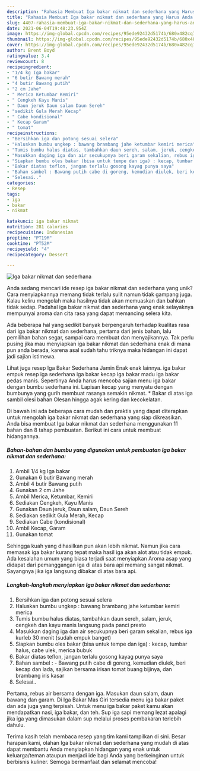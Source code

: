 ```yaml
---
description: "Rahasia Membuat Iga bakar nikmat dan sederhana yang Harus Anda Coba"
title: "Rahasia Membuat Iga bakar nikmat dan sederhana yang Harus Anda Coba"
slug: 4407-rahasia-membuat-iga-bakar-nikmat-dan-sederhana-yang-harus-anda-coba
date: 2021-06-04T19:48:23.954Z
image: https://img-global.cpcdn.com/recipes/95ede92432d5174b/680x482cq70/iga-bakar-nikmat-dan-sederhana-foto-resep-utama.jpg
thumbnail: https://img-global.cpcdn.com/recipes/95ede92432d5174b/680x482cq70/iga-bakar-nikmat-dan-sederhana-foto-resep-utama.jpg
cover: https://img-global.cpcdn.com/recipes/95ede92432d5174b/680x482cq70/iga-bakar-nikmat-dan-sederhana-foto-resep-utama.jpg
author: Brent Boyd
ratingvalue: 3.4
reviewcount: 8
recipeingredient:
- "1/4 kg Iga bakar"
- "6 butir Bawang merah"
- "4 butir Bawang putih"
- "2 cm Jahe"
- " Merica Ketumbar Kemiri"
- " Cengkeh Kayu Manis"
- " Daun jeruk Daun salam Daun Sereh"
- "sedikit Gula Merah Kecap"
- " Cabe kondisional"
- " Kecap Garam"
- " tomat"
recipeinstructions:
- "Bersihkan iga dan potong sesuai selera"
- "Haluskan bumbu ungkep : bawang brambang jahe ketumbar kemiri merica"
- "Tumis bumbu halus diatas, tambahkan daun sereh, salam, jeruk, cengkeh dan kayu manis langsung pada panci presto"
- "Masukkan daging iga dan air secukupnya beri garam sekalian, rebus iga kurleb 30 menit (sudah empuk banget)"
- "Siapkan bumbu oles bakar (bisa untuk tempe dan iga) : kecap, tumbar halus, cabe ulek, merica bubuk"
- "Bakar diatas teflon, jangan terlalu gosong kayag punya saya"
- "Bahan sambel : Bawang putih cabe di goreng, kemudian diulek, beri kecap dan lada, sajikan bersama irisan tomat buang bijinya, dan brambang iris kasar"
- "Selesai.."
categories:
- Resep
tags:
- iga
- bakar
- nikmat

katakunci: iga bakar nikmat 
nutrition: 281 calories
recipecuisine: Indonesian
preptime: "PT19M"
cooktime: "PT52M"
recipeyield: "4"
recipecategory: Dessert

---
```



![Iga bakar nikmat dan sederhana](https://img-global.cpcdn.com/recipes/95ede92432d5174b/680x482cq70/iga-bakar-nikmat-dan-sederhana-foto-resep-utama.jpg)

Anda sedang mencari ide resep iga bakar nikmat dan sederhana yang unik? Cara menyiapkannya memang tidak terlalu sulit namun tidak gampang juga. Kalau keliru mengolah maka hasilnya tidak akan memuaskan dan bahkan tidak sedap. Padahal iga bakar nikmat dan sederhana yang enak selayaknya mempunyai aroma dan cita rasa yang dapat memancing selera kita.

Ada beberapa hal yang sedikit banyak berpengaruh terhadap kualitas rasa dari iga bakar nikmat dan sederhana, pertama dari jenis bahan, lalu pemilihan bahan segar, sampai cara membuat dan menyajikannya. Tak perlu pusing jika mau menyiapkan iga bakar nikmat dan sederhana enak di mana pun anda berada, karena asal sudah tahu triknya maka hidangan ini dapat jadi sajian istimewa.

Lihat juga resep Iga Bakar Sederhana Jamin Enak enak lainnya. iga bakar empuk resep iga sederhana iga bakar kecap iga bakar madu iga bakar pedas manis. Sepertinya Anda harus mencoba sajian menu iga bakar dengan bumbu sederhana ini. Lapisan kecap yang menyatu dengan bumbunya yang gurih membuat rasanya semakin nikmat. * Bakar di atas iga sambil olesi bahan Olesan hingga agak kering dan kecokelatan.


Di bawah ini ada beberapa cara mudah dan praktis yang dapat diterapkan untuk mengolah iga bakar nikmat dan sederhana yang siap dikreasikan. Anda bisa membuat Iga bakar nikmat dan sederhana menggunakan 11 bahan dan 8 tahap pembuatan. Berikut ini cara untuk membuat hidangannya.

<!--inarticleads1-->

##### Bahan-bahan dan bumbu yang digunakan untuk pembuatan Iga bakar nikmat dan sederhana:

1. Ambil 1/4 kg Iga bakar
1. Gunakan 6 butir Bawang merah
1. Ambil 4 butir Bawang putih
1. Gunakan 2 cm Jahe
1. Ambil  Merica, Ketumbar, Kemiri
1. Sediakan  Cengkeh, Kayu Manis
1. Gunakan  Daun jeruk, Daun salam, Daun Sereh
1. Sediakan sedikit Gula Merah, Kecap
1. Sediakan  Cabe (kondisional)
1. Ambil  Kecap, Garam
1. Gunakan  tomat


Sehingga kuah yang dihasilkan pun akan lebih nikmat. Namun jika cara memasak iga bakar kurang tepat maka hasil iga akan alot atau tidak empuk. Ada kesalahan umum yang biasa terjadi saat menyiapkan Aroma asap yang didapat dari pemanggangan iga di atas bara api memang sangat nikmat. Sayangnya jika iga langsung dibakar di atas bara api. 

<!--inarticleads2-->

##### Langkah-langkah menyiapkan Iga bakar nikmat dan sederhana:

1. Bersihkan iga dan potong sesuai selera
1. Haluskan bumbu ungkep : bawang brambang jahe ketumbar kemiri merica
1. Tumis bumbu halus diatas, tambahkan daun sereh, salam, jeruk, cengkeh dan kayu manis langsung pada panci presto
1. Masukkan daging iga dan air secukupnya beri garam sekalian, rebus iga kurleb 30 menit (sudah empuk banget)
1. Siapkan bumbu oles bakar (bisa untuk tempe dan iga) : kecap, tumbar halus, cabe ulek, merica bubuk
1. Bakar diatas teflon, jangan terlalu gosong kayag punya saya
1. Bahan sambel : - Bawang putih cabe di goreng, kemudian diulek, beri kecap dan lada, sajikan bersama irisan tomat buang bijinya, dan brambang iris kasar
1. Selesai..


Pertama, rebus air bersama dengan iga. Masukan daun salam, daun bawang dan garam. Di Iga Bakar Mas Giri tersedia menu iga bakar paket dan ada juga yang terpisah. Untuk menu iga bakar paket kamu akan mendapatkan nasi, iga bakar, dan teh. Sup iga sapi memang lezat apalagi jika iga yang dimasukan dalam sup melalui proses pembakaran terlebih dahulu. 

Terima kasih telah membaca resep yang tim kami tampilkan di sini. Besar harapan kami, olahan Iga bakar nikmat dan sederhana yang mudah di atas dapat membantu Anda menyiapkan hidangan yang enak untuk keluarga/teman ataupun menjadi ide bagi Anda yang berkeinginan untuk berbisnis kuliner. Semoga bermanfaat dan selamat mencoba!
